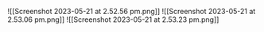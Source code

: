 ![[Screenshot 2023-05-21 at 2.52.56 pm.png]]
![[Screenshot 2023-05-21 at 2.53.06 pm.png]]
![[Screenshot 2023-05-21 at 2.53.23 pm.png]]
